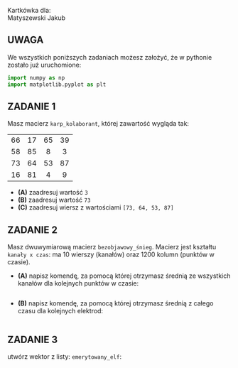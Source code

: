 Kartkówka dla:  
Matyszewski Jakub

## UWAGA
We wszystkich poniższych zadaniach możesz założyć, że w pythonie zostało już uruchomione:
```python
import numpy as np
import matplotlib.pyplot as plt
```

## ZADANIE 1  

Masz macierz `karp_kolaborant`, której zawartość wygląda tak:
<table>
<tr>
<td align="center"> 66 </td>
<td align="center"> 17 </td>
<td align="center"> 65 </td>
<td align="center"> 39 </td>
</tr>
<tr>
<td align="center"> 58 </td>
<td align="center"> 85 </td>
<td align="center"> 8 </td>
<td align="center"> 3 </td>
</tr>
<tr>
<td align="center"> 73 </td>
<td align="center"> 64 </td>
<td align="center"> 53 </td>
<td align="center"> 87 </td>
</tr>
<tr>
<td align="center"> 16 </td>
<td align="center"> 81 </td>
<td align="center"> 4 </td>
<td align="center"> 9 </td>
</tr>
</table>

* **(A)** zaadresuj wartość `3`
* **(B)** zaadresuj wartość `73`
* **(C)** zaadresuj wiersz z wartościami `[73, 64, 53, 87]`

## ZADANIE 2  

Masz dwuwymiarową macierz `bezobjawowy_śnieg`. Macierz jest kształtu `kanały x czas`: ma 10 wierszy (kanałów) oraz 1200 kolumn (punktów w czasie).
* **(A)** napisz komendę, za pomocą której otrzymasz średnią ze wszystkich kanałów dla kolejnych punktów w czasie:
```

```
* **(B)** napisz komendę, za pomocą której otrzymasz średnią z całego czasu dla kolejnych elektrod:
```

```

## ZADANIE 3  

utwórz wektor z listy: `emerytowany_elf`:
```

```

